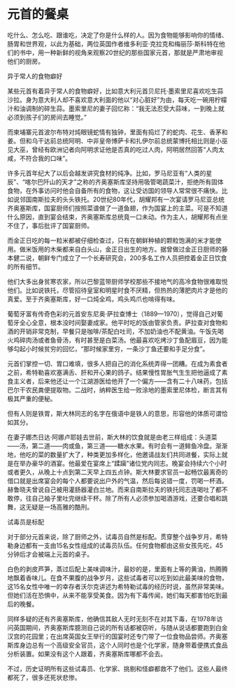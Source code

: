 # 元首的餐桌

吃什么、怎么吃、跟谁吃，决定了你是什么样的人。因为食物能够影响你的情绪、肠胃和世界观，以此为基础，两位英国作者维多利亚·克拉克和梅丽莎·斯科特在他们的书中，用一种新鲜的视角来观察20世纪的那些国家元首，那就是严肃地审视他们的厨房。 

异于常人的食物癖好 

某些元首有着异于常人的食物癖好，比如意大利元首贝尼托·墨索里尼喜欢吃生蒜沙拉。身为意大利人却不喜欢意大利面的他以“对心脏好”为由，每天吃一碗用柠檬汁和油调制的碎生蒜。墨索里尼的妻子回忆称：“我无法忍受大蒜味，一到晚上就必须到孩子们的房间去睡觉。” 

而柬埔寨元首波尔布特对炖眼镜蛇情有独钟，里面有捣烂了的蛇肉、花生、香茅和姜。但和乌干达前总统阿明、中非皇帝博萨卡和扎伊尔前总统蒙博托相比则是小巫见大巫，曾经有欧洲记者向阿明求证他是否真的吃过人肉，阿明居然回答“人肉太咸，不符合我的口味”。 

许多元首年纪大了以后会越发讲究食材的纯净。比如，罗马尼亚有“人类的星辰”、“喀尔巴阡山的天才”之称的齐奥塞斯库坚持用吸管喝蔬菜汁，拒绝所有固体食物，在外事访问时他会自备所有的食物，这让受访国的领导人常常很不痛快。比如说邻国南斯拉夫的头头铁托。20世纪80年代，胡耀邦有一次宴请罗马尼亚总统齐奥塞斯库，国宴厨师们按照菜谱做了一道鱼翅，作为国宴上的主菜。可是不知道什么原因，直到宴会结束，齐奥塞斯库总统竟一口未动。作为主人，胡耀邦有点坐不住了，事后批评了国宴厨师。 

而金正日吃的每一粒米都被仔细检查过，只有在朝鲜种植的颗粒饱满的米才能使用。做米饭用的木柴都来自白头山，金正日出生的地方。据曾做过金正日厨师的藤本健二说，朝鲜专门成立了一个长寿研究会，200多名工作人员把控着金正日饮食的所有细节。 

他们大多出身贫寒农家，所以巴黎蓝带厨师学校那些不接地气的高冷食物很难取悦他们。比如说铁托，尽管招待皇室和明星时食不厌精，但热热的薄肥肉片才是他的真爱。至于齐奥塞斯库，好一口炖全鸡，鸡头鸡爪也啃得有味。 

葡萄牙富有传奇色彩的元首安东尼奥·萨拉查博士（1889—1970），觉得自己对葡萄牙全心全意，根本没时间娶妻成家。他平时吃的饭由管家负责。萨拉查对食物和酒的开销非常克制，早餐只是咖啡/茶配白吐司，不加奶油也不配黄油。午饭先喝火鸡碎肉汤或者鱼骨汤，有时甚至是白菜汤。他最喜欢吃烤沙丁鱼配眉豆，因为能够勾起小时候贫穷的回忆，“那时候家里穷，一条沙丁鱼还要和手足分食”。 

元首们掌控一切、胃口难填，很多人把自己的消化系统弄得一团糟。在成为素食者之前，希特勒喜欢塞满舌、肝和开心果的鸽子。结果慢性胃胀气生生把他逼成了素食主义者，后来他还让一个江湖游医给他开了一个偏方——含有二十八味药，包括巴尔干农民粪便提取物。二战时，纳粹医生给一败涂地的墨索里尼体检，断言其有极其严重的便秘。 

但有人则是铁胃，斯大林同志的名字在俄语中是铁人的意思，形容他的体质可谓恰如其分。 

在妻子娜杰日达·阿娜卢耶娃去世前，斯大林的饮食就是由老三样组成：头道菜——汤，第二道——肉或鱼，第三道——糖水水果。有时会有一道鲱鱼冷盘。渐渐地，他吃的菜的数量扩大了，种类更加多样化，他邀请战友们共同进餐，实际上就是在举办豪华的酒宴。他最爱在宴席上“蹂躏”诸位党内同志。晚宴会持续六个小时或者更久，从晚上十点到第二天早上四五点钟。斯大林要求官员一起畅饮最离奇的借口就是出席宴会的每个人都要说出户外的气温，然后每说错一度，罚喝一杯酒。赫鲁晓夫曾说自己被用灌肠器灌白兰地。而来自南斯拉夫的铁托同志连喝吐了都不敢停，往自己袖子里吐完继续干杯。除了所有人必须参加喝酒游戏，还要合唱和跳舞，这无疑是一场高雅的酷刑。 

试毒员是标配 

对于部分元首来说，除了厨师之外，试毒员自然是标配。贯穿整个战争岁月，希特勒身边都有一支由15名女性组成的试毒员队伍。任何食物都由这些女孩先吃，45分钟后才会被端上元首的桌子。 

白色的剥皮芦笋，蒸过后配上美味调味汁，最妙的是，里面有上等的黄油，热腾腾地飘着香味儿。在食不果腹的战争岁月，这些试毒者可以吃到如此最美味的食物，这15名女性中唯一的幸存者沃尔克讲述为希特勒试毒的经历时说，虽然非常美味。但她们活在恐惧中，从来不能享受美食。因为有下毒传闻，她们每天都害怕吃到最后的晚餐。 

同样多疑的还有齐奥塞斯库，他确信其敌人无时无刻不在对其下毒，在1978年访问英国期间，齐奥塞斯库臆测自己说的所有话都被窃听，与随从说话都要跑到白金汉宫的花园里；在出席英国女王举行的国宴时还专门带了一位食物品尝师。齐奥塞斯库身边总有一个高级安全官员，这个人同时也是个化学家，随身带着便携式食品分析装置。如果没有这个人跟着，齐奥塞斯库哪都不会去。 

不过，历史证明所有这些试毒员、化学家、挑剔和怪癖都救不了他们。这些人最终都死了，很多还死状悲惨。